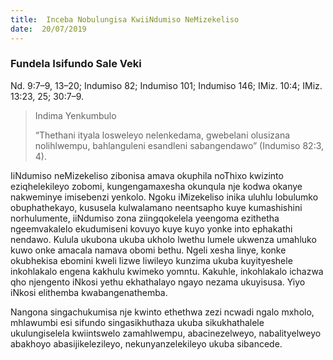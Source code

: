 ```yaml
---
title:  Inceba Nobulungisa KwiiNdumiso NeMizekeliso
date:  20/07/2019
---
```


### Fundela Isifundo Sale Veki
Nd. 9:7–9, 13–20; Indumiso 82; Indumiso 101; Indumiso 146; IMiz. 10:4; IMiz. 13:23, 25; 30:7–9.

> <p>Indima Yenkumbulo</p>
> “Thethani ityala losweleyo nelenkedama, gwebelani olusizana nolihlwempu, bahlanguleni esandleni sabangendawo” (Indumiso 82:3, 4).

IiNdumiso neMizekeliso zibonisa amava okuphila noThixo kwizinto eziqhelekileyo zobomi, kungengamaxesha okunqula nje kodwa okanye nakweminye imisebenzi yenkolo. Ngoku iMizekeliso inika uluhlu lobulumko obuphathekayo, kususela kulwalamano neentsapho kuye kumashishini norhulumente, iiNdumiso zona ziingqokelela yeengoma ezithetha ngeemvakalelo ekudumiseni kovuyo kuye kuyo yonke into ephakathi nendawo. Kulula ukubona ukuba ukholo lwethu lumele ukwenza umahluko kuwo onke amacala namava obomi bethu.  Ngeli xesha linye, konke okubhekisa ebomini kweli lizwe liwileyo kunzima ukuba kuyityeshele inkohlakalo engena kakhulu kwimeko yomntu. Kakuhle, inkohlakalo ichazwa qho njengento iNkosi yethu ekhathalayo ngayo nezama ukuyisusa. Yiyo iNkosi elithemba kwabangenathemba.

Nangona singachukumisa nje kwinto ethethwa zezi ncwadi ngalo mxholo, mhlawumbi esi sifundo singasikhuthaza ukuba sikukhathalele ukulungiselela kwiintswelo zamahlwempu, abacinezelweyo, nabalityelweyo abakhoyo abasijikelezileyo, nekunyanzelekileyo ukuba sibancede.